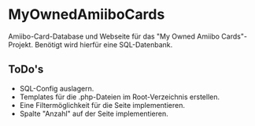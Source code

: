 # MyOwnedAmiiboCards
Amiibo-Card-Database und Webseite für das "My Owned Amiibo Cards"-Projekt.
Benötigt wird hierfür eine SQL-Datenbank.

## ToDo's
- SQL-Config auslagern.
- Templates für die .php-Dateien im Root-Verzeichnis erstellen.
- Eine Filtermöglichkeit für die Seite implementieren.
- Spalte "Anzahl" auf der Seite implementieren.